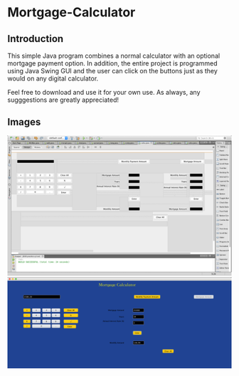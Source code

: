 # Mortgage-Calculator

## Introduction

This simple Java program combines a normal calculator with an optional mortgage payment option. In addition, the entire project is programmed using Java Swing GUI and the user can click on the buttons just as they would on any digital calculator.

Feel free to download and use it for your own use. As always, any sugggestions are greatly appreciated!

## Images

<img src = "images/Java Swing Elements.png" >
<img src = "images/Mortgage Calculator.png">
